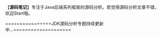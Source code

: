 【**源码笔记**】专注于Java后端系列框架的源码分析。若觉得源码分析文章不错，欢迎Start哦。


================JDK源码分析专题持续更新中...====================